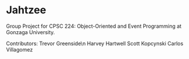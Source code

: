 # Jahtzee
Group Project for CPSC 224: Object-Oriented and Event Programming at Gonzaga University.

Contributors:
Trevor Greenside\n
Harvey Hartwell
Scott Kopcynski
Carlos Villagomez
